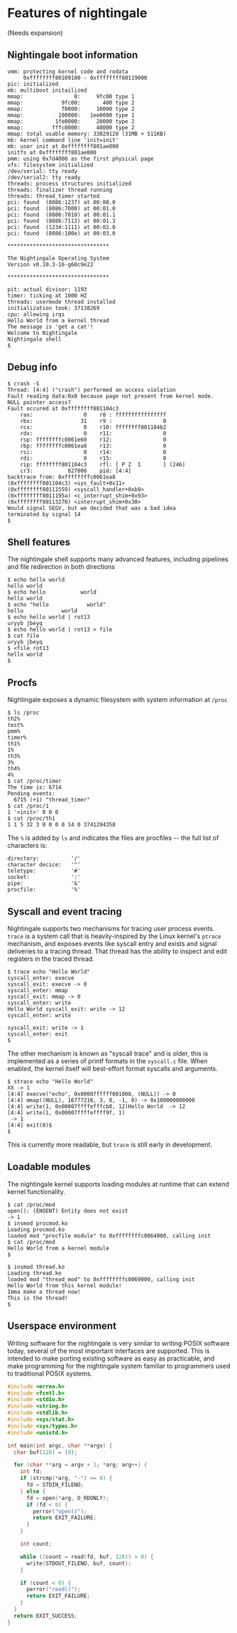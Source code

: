 # Features of nightingale

(Needs expansion)

## Nightingale boot information

```
vmm: protecting kernel code and rodata
     0xffffffff80109100 - 0xffffffff80119000
pic: initialized
mb: multiboot initailized
mmap:                0:     9fc00 type 1
mmap:            9fc00:       400 type 2
mmap:            f0000:     10000 type 2
mmap:           100000:   1ee0000 type 1
mmap:          1fe0000:     20000 type 2
mmap:         fffc0000:     40000 type 2
mmap: total usable memory: 33029120 (31MB + 511KB)
mb: kernel command line 'init=init'
mb: user init at 0xffffffff801ae000
initfs at 0xffffffff801ae000
pmm: using 0x7d4000 as the first physical page
vfs: filesystem initialized
/dev/serial: tty ready
/dev/serial2: tty ready
threads: process structures initialized
threads: finalizer thread running
threads: thread_timer started
pci: found  (8086:1237) at 00:00.0
pci: found  (8086:7000) at 00:01.0
pci: found  (8086:7010) at 00:01.1
pci: found  (8086:7113) at 00:01.3
pci: found  (1234:1111) at 00:02.0
pci: found  (8086:100e) at 00:03.0

********************************

The Nightingale Operating System
Version v0.10.3-16-g60c9e22

********************************

pit: actual divisor: 1193
timer: ticking at 1000 HZ
threads: usermode thread installed
initialization took: 37138269
cpu: allowing irqs
Hello World from a kernel thread
The message is 'get a cat'!
Welcome to Nightingale
Nightingale shell
$
```

## Debug info

```
$ crash -S
Thread: [4:4] ("crash") performed an access violation
Fault reading data:0x0 because page not present from kernel mode.
NULL pointer access?
Fault occured at 0xffffffff801104c3
    rax:                0    r8 : ffffffffffffffff
    rbx:               31    r9 :                0
    rcx:                0    r10: ffffffff801104b2
    rdx:                0    r11:                0
    rsp: ffffffffc0061e60    r12:                0
    rbp: ffffffffc0061ea8    r13:                0
    rsi:                0    r14:                0
    rdi:                0    r15:                0
    rip: ffffffff801104c3    rfl: [ P Z  I       ] (246)
    cr3:           827000    pid: [4:4]
backtrace from: 0xffffffffc0061ea8
(0xffffffff801104c3) <sys_fault+0x11>
(0xffffffff80111559) <syscall_handler+0xb8>
(0xffffffff8011195a) <c_interrupt_shim+0x93>
(0xffffffff80113270) <interrupt_shim+0x30>
Would signal SEGV, but we decided that was a bad idea
terminated by signal 14
$
```

## Shell features

The nightingale shell supports many advanced features, including pipelines and
file redirection in both directions

```
$ echo hello world
hello world 
$ echo hello           world
hello world 
$ echo "hello            world"
hello            world 
$ echo hello world | rot13
uryyb jbeyq 
$ echo hello world | rot13 > file
$ cat file
uryyb jbeyq 
$ <file rot13
hello world 
$ 
```

## Procfs

Nightingale exposes a dynamic filesystem with system information at `/proc`

```
$ ls /proc
th2%
test%
pmm%
timer%
th1%
1%
th3%
3%
th4%
4%
$ cat /proc/timer
The time is: 6714
Pending events:
  6715 (+1) "thread_timer"
$ cat /proc/1
1 '<init>' 0 0 0
$ cat /proc/th1
1 1 5 32 3 0 0 0 0 14 0 3741294358
```

The `%` is added by `ls` and indicates the files are procfiles -- the full list
of characters is:

```
directory:          '/'
character decice:   '^'
teletype:           '#'
socket:             ':'
pipe:               '&'
procfile:           '%'
```

## Syscall and event tracing

Nightingale supports two mechanisms for tracing user process events. `trace` is
a system call that is heavily-inspired by the Linux kernel's `ptrace` mechanism,
and exposes events like syscall entry and exists and signal deliveries to a
tracing thread. That thread has the ability to inspect and edit registers in the
traced thread.

```
$ trace echo "Hello World"
syscall_enter: execve
syscall_exit: execve -> 0
syscall_enter: mmap
syscall_exit: mmap -> 0
syscall_enter: write
Hello World syscall_exit: write -> 12
syscall_enter: write

syscall_exit: write -> 1
syscall_enter: exit
$
```

The other mechanism is known as "syscall trace" and is older, this is
implemented as a series of printf formats in the `syscall.c` file. When enabled,
the kernel itself will best-effort format syscalls and arguments.

```
$ strace echo "Hello World"
XX -> 1
[4:4] execve("echo", 0x00007fffff001008, (NULL)) -> 0
[4:4] mmap((NULL), 16777216, 3, 8, -1, 0) -> 0x100000000000
[4:4] write(1, 0x00007ffffefffcb0, 12)Hello World  -> 12
[4:4] write(1, 0x00007ffffeffff9f, 1)
 -> 1
[4:4] exit(0)$
$
```

This is currently more readable, but `trace` is still early in development.

## Loadable modules

The nightingale kernel supports loading modules at runtime that can extend
kernel functionality.

```
$ cat /proc/mod
open(): (ENOENT) Entity does not exist
-> 1
$ insmod procmod.ko
Loading procmod.ko
loaded mod "procfile module" to 0xffffffffc0064000, calling init
$ cat /proc/mod
Hello World from a kernel module
$
```

```
$ insmod thread.ko
Loading thread.ko
loaded mod "thread_mod" to 0xffffffffc0069000, calling init
Hello World from this kernel module!
Imma make a thread now!
This is the thread!
$
```

## Userspace environment

Writing software for the nightingale is very similar to writing POSIX software
today, several of the most important interfaces are supported. This is intended
to make porting existing software as easy as practicable, and make programming
for the nightingale system familiar to programmers used to traditional POSIX
systems.

```c
#include <errno.h>
#include <fcntl.h>
#include <stdio.h>
#include <string.h>
#include <stdlib.h>
#include <sys/stat.h>
#include <sys/types.h>
#include <unistd.h>

int main(int argc, char **argv) {
  char buf[128] = {0};

  for (char **arg = argv + 1; *arg; arg++) {
    int fd;
    if (strcmp(*arg, "-") == 0) {
      fd = STDIN_FILENO;
    } else {
      fd = open(*arg, O_RDONLY);
      if (fd < 0) {
        perror("open()");
        return EXIT_FAILURE;
      }
    }

    int count;

    while ((count = read(fd, buf, 128)) > 0) {
      write(STDOUT_FILENO, buf, count);
    }

    if (count < 0) {
      perror("read()");
      return EXIT_FAILURE;
    }
  }
  return EXIT_SUCCESS;
}
```
